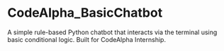 # CodeAlpha_BasicChatbot
A simple rule-based Python chatbot that interacts via the terminal using basic conditional logic. Built for CodeAlpha Internship.
